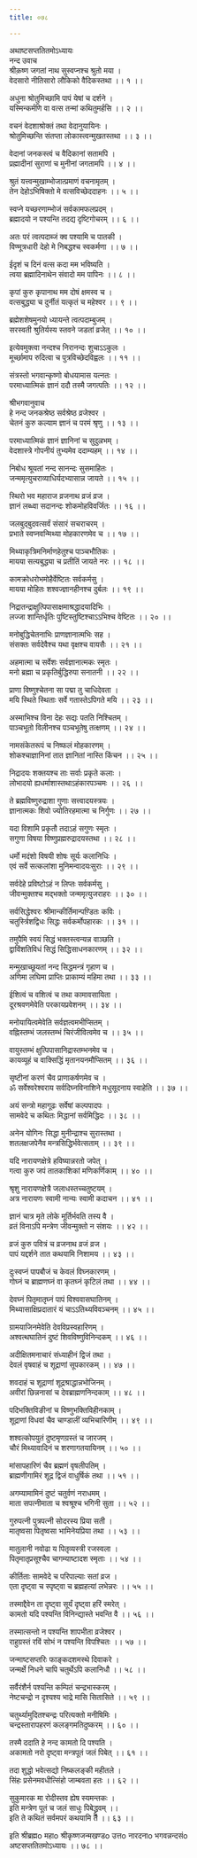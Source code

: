 ```yaml
---
title: ०७८

---
```

अथाष्टसप्ततितमोऽध्यायः  
नन्द उवाच  
श्रीक़ष्ण जगतां नाथ सुस्वप्नश्च श्रुतो मया ।  
वेदसारो नीतिसारो लौकिको वैदिकस्तथा ।। १ ।।  
  
अधुना श्रोतुमिच्छामि पापं येषां च दर्शने ।  
यस्मिन्कर्मणि वा वत्स तन्मां कथितुमर्हसि ।। २ ।।  
  
वचनं वेदशाश्रोक्तं तथा वेदानुयायिनः ।  
श्रोतुमिच्छन्ति संतप्ता लोकास्त्वन्मुखतस्तथा ।। ३ ।।  
  
वेदानां जनकस्त्वं च वैदिकानां सतामपि ।  
प्रह्मादीनां सुराणां च मुनीनां जगतामपि ।। ४ ।।  
  
श्रुतं यत्त्वन्मुखाम्भोजात्प्रमाणं वचनामृतम् ।  
तेन देहोऽभिषिक्तो मे वत्सविच्छेददाहनः ।। ५ ।।  
  
स्वप्ने यच्छरणाम्भोजं सर्वकामफलप्रदम् ।  
ब्रह्मादयो न पश्यन्ति तदद्य दृष्टिगोचरम् ।। ६ ।।  
  
अतः परं त्वत्पदाब्जं क्व पश्यामि च पातकी ।  
विण्मूत्रधारी देहो मे निबद्धश्च स्वकर्मणा ।। ७ ।।  
  
ईदृशं च दिनं वत्स कदा मम भविष्यति ।  
त्वया ब्रह्मादिनाथेन संवादो मम पापिनः ।। ८ ।।  
  
कृपां कुरु कृपानाथ मम दोषं क्षमस्व च ।  
वत्सबुद्ध्या च दुर्नीतं यत्कृतं च महेश्वर ।। ९ ।।  
  
ब्रह्मेशशेषमुनयो ध्यायन्ते त्वत्पदाम्बुजम् ।  
सरस्वती श्रुतिर्यस्य स्तवने जडतां व्रजेत् ।। १० ।।  
  
इत्येवमुक्त्वा नन्दश्च निरानन्दः शुचाऽऽकुलः ।  
मूर्च्छामाप रुदित्वा च पुत्रविच्छेदविह्वलः ।। ११ ।।  
  
संत्रस्तो भगवान्कृष्णो बोधयामास यत्नतः ।  
परमाध्यात्मिकं ज्ञानं ददौ तस्मै जगत्पतिः ।। १२ ।।  
  
श्रीभगवानुवाच  
हे नन्द जनकश्रेष्ठ सर्वश्रेष्ठ व्रजेश्वर ।  
चेतनं कुरु कल्याम ज्ञानं च परमं श्रृणु ।। १३ ।।  
  
परमाध्यात्मिकं ज्ञानं ज्ञानिनां च सुदुल्रभम् ।  
वेदशास्त्रे गोपनीयं तुभ्यमेव ददाम्यहम् ।। १४ ।।  
  
निबोध श्रूयतां नन्द सानन्दः सुसमाहितः ।  
जन्ममृत्युचराव्याधिर्यदभ्यासान्न जायते ।। १५ ।।  
  
स्थिरो भव महाराज व्रजनाथ व्रजं व्रज ।  
ज्ञानं लब्ध्वा सदानन्दः शोकमोहविवर्जितः ।। १६ ।।  
  
जलबुद्बुदवत्सर्वं संसारं सचराचरम् ।  
प्रभाते स्वप्नवन्मिथ्या मोहकारणमेव च ।। १७ ।।  
  
मिथ्याकृत्रिमनिर्माणहेतुश्च पाञ्चभौतिकः ।  
मायया सत्यबुद्ध्या च प्रतीतिं जायते नरः ।। १८ ।।  
  
कामक्रोधरोभमोहैर्वेष्टितः सर्वकर्मसु ।  
मायया मोहितः शश्वज्ज्ञानहीनश्च दुर्बलः ।। १९ ।।  
  
निद्रातन्द्राक्षुत्पिपासाक्षमाश्रद्धादयादिभिः ।  
लज्जा शान्तिर्धृतिः पुष्टिस्तुष्टिश्चाऽऽभिश्च वेष्टितः ।। २० ।।  
  
मनोबुद्धिचेतनाभिः प्राणज्ञानात्मभिः सह ।  
संसक्तः सर्वदेवैश्च यथा वृक्षश्च वायसैः ।। २१ ।।  
  
अहमात्मा च सर्वेशः सर्वज्ञानात्मकः स्मृतः ।  
मनो ब्रह्मा च प्रकृतिर्बुद्धिरुपा सनातनी ।। २२ ।।  
  
प्राणा विष्णुश्चेतना सा पद्मा तु चाधिदेवता ।  
मयि स्थिते स्थिताः सर्वे गतास्तेऽपिगते मयि ।। २३ ।।  
  
अस्माभिश्च विना देहः सद्यः पतति निश्चितम् ।  
पाञ्चभूतो विलीनश्च पञ्चभूतेषु तत्क्षणम् ।। २४ ।।  
  
नामसंकेतरूपं च निष्फलं मोहकारणम् ।  
शोकश्चाज्ञानिनां तात ज्ञानितां नास्ति किंचन ।। २५ ।।  
  
निद्रादयः शक्तयश्च ताः सर्वाः प्रकृते कलाः ।  
लोभादयो ह्यधर्माशास्तथाऽहंकारपञ्चमः ।। २६ ।।  
  
ते ब्रह्मविष्णुरुद्राशा गुणाः सत्त्वादयस्त्रयः ।  
ज्ञानात्मकः शिवो ज्योतिरहमात्मा च निर्गुणः ।। २७ ।।  
  
यदा विशामि प्रकृतौ तदाऽहं सगुणः स्मृतः ।  
सगुणा विषया विष्णुप्रह्मरुद्रादयस्तथा ।। २८ ।।  
  
धर्मो मदंशो विषयी शोषः सूर्यः कलानिधिः ।  
एवं सर्वे सत्कलांशा मुनिमन्वादयःसुराः ।। २९ ।।  
  
सर्वदेहे प्रविष्टोऽहं न लिप्तः सर्वकर्मसु ।  
जीवन्मुक्तश्च मद्भक्तो जन्ममृत्युजराहरः ।। ३० ।।  
  
सर्वसिद्धेश्वरः श्रीमान्कीर्तिमान्पण़्डितः कविः ।  
चतुर्स्त्रिशद्विधः सिद्धः सर्वकर्मोपहारकः ।। ३१ ।।  
  
तमुपैमि स्वयं सिद्धं भक्तस्त्वन्यन्न वाञ्छति ।  
द्वाविंशतिविधं सिद्धं सिद्धिसाधनकारणम् ।। ३२ ।।  
  
मन्मुखाच्छूयतां नन्द सिद्धमन्त्रं गृहाण च ।  
अणिमा लघिमा प्राप्तिः प्राकाम्यं महिमा तथा ।। ३३ ।।  
  
ईशित्वं च वशित्वं च तथा कामावसायिता ।  
दूरश्रवणमेवेति परकायप्रवेशनम् ।। ३४ ।।  
  
मनोयायित्वमेवेति सर्वज्ञत्वमभीप्सितम् ।  
वह्निस्तम्भं जलस्तम्भं चिरंजीवित्वमेव च ।। ३५ ।।  
  
वायुस्तम्भं क्षुत्पिपासानिद्रास्तम्भनमेव च ।  
कायव्यूहं च वाक्सिद्धिं मृतानयनमौप्सितम् ।। ३६ ।।  
  
सृष्टीनां करणं चैव प्राणाकर्षणमेव च ।  
ॐ सर्वेश्वरेश्वराय सर्वदिघ्नविनाशिने मधुसूदनाय स्वाहेति ।। ३७ ।।  
  
अयं सन्त्रो महागूढः सर्वेषां कल्पपादपः ।  
सामवेदे च कथितः मिद्धानां सर्वमिद्धिदः ।। ३८ ।।  
  
अनेन योगिनः सिद्धा मुनीन्द्राश्च सुरास्तथा ।  
शतलक्षजपेनैव मन्त्रसिद्धिर्भवेत्सताम् ।। ३९ ।।  
  
यदि नारायणक्षेत्रे हविष्यान्नरतो जपेत् ।  
गत्वा कुरु जपं तातकाशिकां मणिकर्णिकाम् ।। ४० ।।  
  
श्रृशु नारायणक्षेत्रै जलाधस्तच्चतुष्टयम् ।  
अत्र नारायणः स्वामी नान्यः स्वामी कदाचन ।। ४१ ।।  
  
ज्ञानं चात्र मृते लोके मूर्तिर्भवति तस्य वै ।  
व्रतं विनाऽपि मन्त्रेण जीवन्मुक्तो न संशयः ।। ४२ ।।  
  
व्रजं कुरु पवित्रं च व्रजनाथ व्रजं व्रज ।  
पापं यद्दर्शने तात कथयामि निशामय ।। ४३ ।।  
  
दुःस्वप्नं पापबौजं च केवलं विघ्नकारणम् ।  
गोघ्नं च ब्राह्मणघ्नं वा कृतघ्नं कृटिलं तथा ।। ४४ ।।  
  
देवघ्नं पितृमातृघ्नं पापं विश्ववासघातिनम् ।  
मिथ्यासाक्षिप्रदातारं यं चाऽऽतिथ्यविवञ्चनम् ।। ४५ ।।  
  
ग्रामयाजिनमेवेति देवविप्रस्वहारिणम् ।  
अश्वत्थघातिनं दुष्टं शिवविष्णुविनिन्दकम् ।। ४६ ।।  
  
अदीक्षितमनाचारं संध्याहीनं द्विजं तथा ।  
देवलं वृषवाहं च शूद्राणां सूपकारकम् ।। ४७ ।।  
  
शवदाहं च शूद्राणां शूद्रश्राद्धान्नभोजिनम् ।  
अवीरां छिन्ननासां च देवब्राह्मणनिन्दकाम् ।। ४८ ।।  
  
पदिभक्तिविङीनां च विष्णुभक्तिविहीनकाम् ।  
शूद्राणां विधवां चैव चाण्डालीं व्यभिचारिणीम् ।। ४९ ।।  
  
शश्वत्कोपयुतं दुष्टमृणग्रस्तं च जारजम् ।  
चौरं मिथ्यावादिनं च शरणागतयायिनम् ।। ५० ।।  
  
मांसापहारिणं चैव ब्रह्मणं वृषलीपतिम् ।  
ब्राह्मणीगामिरं शूद्र द्विजं वाधुर्षिकं तथा ।। ५१ ।।  
  
अगम्यामामिनं दुष्टं चतुर्वणं नराधमम् ।  
माता सपत्नीमाता च श्वश्रूश्च भगिनी सुता ।। ५२ ।।  
  
गुरुपत्नी पुत्रपत्नी सोदरस्य प्रिया सती ।  
मातृष्वसा पितृष्वसा भामिनेयप्रिया तथा ।। ५३ ।।  
  
मातुलानी नवोढा य पितृव्यस्त्री रजस्वला ।  
पितृमातृप्रसूश्चैव चागम्याष्टादश स्मृताः ।। ५४ ।।  
  
कीर्तिताः सामवेदे च परिपाल्याः सतां व्रज ।  
एता दृष्ट्वा च स्पृष्ट्वा च ब्रह्महत्यां लभेन्नरः ।। ५५ ।।  
  
तस्माद्दैवेन ता दृष्ट्वा सूर्यं दृष्ट्वा हरिं स्मरेत् ।  
कामतो यदि पश्यन्ति विनिन्द्यास्ते भवन्ति वै ।। ५६ ।।  
  
तस्मात्सन्तो न पश्यन्ति शापभीता व्रजेश्वर ।  
राहुग्रस्तं रविं सोभं न पश्यन्ति विपश्चितः ।। ५७ ।।  
  
जन्माष्टसप्तरिः फाङ्कदशमस्थे दिवाकरे ।  
जन्मर्क्षे निधने चापि चतुर्थेऽपि कलानिधौ ।। ५८ ।।  
  
सर्वैरंशैर्न पश्यन्ति कम्पितं चन्द्रभास्करम् ।  
नेष्टचन्द्रो न दृश्यश्य भाद्रे मासि सितासिते ।। ५९ ।।  
  
चतुर्थ्यामुदितश्चन्द्रः परित्यक्तो मनीषिमिः ।  
चन्द्रस्तारापहरणं कलङ्गमतिदुष्करम् ।। ६० ।।  
  
तस्मै ददाति हे नन्द कामतो दि पश्यति ।  
अकामतो नरो दृष्ट्वा मन्त्रपूतं जलं पिबेत् ।। ६१ ।।  
  
तदा शुद्धो भवेत्सद्यो निष्कलङ्की महीतले ।  
सिंहः प्रसेनमवधीत्सिंहो जाम्बवता हतः ।। ६२ ।।  
  
सुकुमारक मा रोदीस्तव ह्येष स्यमन्तकः ।  
इति मन्त्रेण पूतं च जलं साधुः पिबेद्ध्रुवम् ।।  
इति ते कथितं सर्वमपरं कथयामि ते ।। ६३ ।।  
  
इति श्रीब्रह्मo महाo श्रीकृष्णजन्मखण्डo उत्तo नारदनाo भगवन्नन्दसंo  
अष्टसप्ततितमोऽध्यायः ।। ७८ ।।